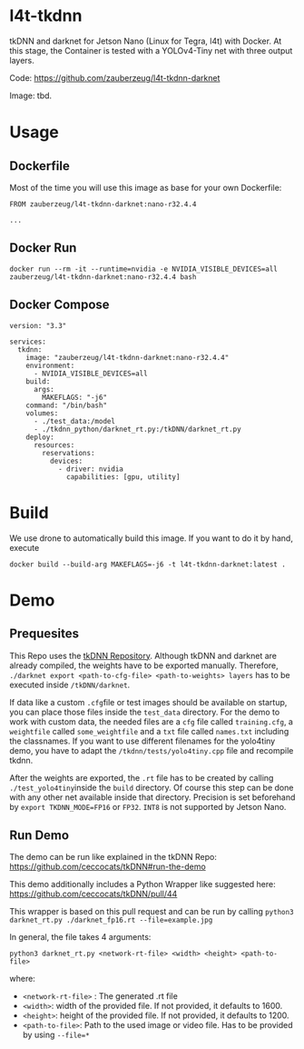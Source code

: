 # l4t-tkdnn

tkDNN and darknet for Jetson Nano (Linux for Tegra, l4t) with Docker. At this stage, the Container is tested with a YOLOv4-Tiny net with three output layers.

Code: https://github.com/zauberzeug/l4t-tkdnn-darknet

Image: tbd.

# Usage

## Dockerfile

Most of the time you will use this image as base for your own Dockerfile:

```
FROM zauberzeug/l4t-tkdnn-darknet:nano-r32.4.4

...
```

## Docker Run

`docker run --rm -it --runtime=nvidia -e NVIDIA_VISIBLE_DEVICES=all zauberzeug/l4t-tkdnn-darknet:nano-r32.4.4 bash`

## Docker Compose

```
version: "3.3"

services:
  tkdnn:
    image: "zauberzeug/l4t-tkdnn-darknet:nano-r32.4.4"
    environment:
      - NVIDIA_VISIBLE_DEVICES=all
    build:
      args:
        MAKEFLAGS: "-j6"
    command: "/bin/bash"
    volumes:
      - ./test_data:/model
      - ./tkdnn_python/darknet_rt.py:/tkDNN/darknet_rt.py
    deploy:
      resources:
        reservations:
          devices:
            - driver: nvidia
              capabilities: [gpu, utility]
```

# Build

We use drone to automatically build this image. If you want to do it by hand, execute

`docker build --build-arg MAKEFLAGS=-j6 -t l4t-tkdnn-darknet:latest .`

# Demo

## Prequesites

This Repo uses the [tkDNN Repository](https://github.com/ceccocats/tkDNN). Although tkDNN and darknet are already compiled, the weights have to be exported manually.
Therefore, `./darknet export <path-to-cfg-file> <path-to-weights> layers` has to be executed inside `/tkDNN/darknet`.

If data like a custom `.cfg`file or test images should be available on startup, you can place those files inside the `test_data` directory. For the demo to work with custom data, the needed files are a `cfg` file called `training.cfg`, a `weightfile` called `some_weightfile` and a `txt` file called `names.txt` including the classnames. If you want to use different filenames for the yolo4tiny demo, you have to adapt the `/tkdnn/tests/yolo4tiny.cpp` file and recompile tkdnn.

After the weights are exported, the `.rt` file has to be created by calling `./test_yolo4tiny`inside the `build` directory. Of course this step can be done with any other net available inside that directory. 
Precision is set beforehand by `export TKDNN_MODE=FP16` or `FP32`. `INT8` is not supported by Jetson Nano.

## Run Demo

The demo can be run like explained in the tkDNN Repo: https://github.com/ceccocats/tkDNN#run-the-demo

This demo additionally includes a Python Wrapper like suggested here: https://github.com/ceccocats/tkDNN/pull/44

This wrapper is based on this pull request and can be run by calling `python3 darknet_rt.py ./darknet_fp16.rt --file=example.jpg`

In general, the file takes 4 arguments:

`python3 darknet_rt.py <network-rt-file> <width> <height> <path-to-file>`

where: 
* `<network-rt-file>` : The generated .rt file
* `<width>`: width of the provided file. If not provided, it defaults to 1600.
* `<height>`: height of the provided file. If not provided, it defaults to 1200.
* `<path-to-file>`: Path to the used image or video file. Has to be provided by using `--file=*`







